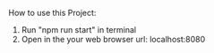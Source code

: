 How to use this Project:

1. Run "npm run start" in terminal
2. Open in the your web browser url: localhost:8080